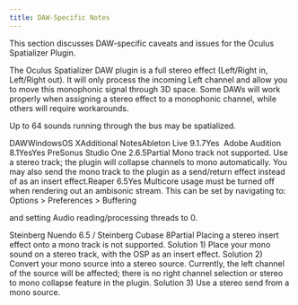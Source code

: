 ```yaml
---
title: DAW-Specific Notes
---
```

This section discusses DAW-specific caveats and issues for the Oculus Spatializer Plugin.

The Oculus Spatializer DAW plugin is a full stereo effect (Left/Right in, Left/Right out). It will only process the incoming Left channel and allow you to move this monophonic signal through 3D space. Some DAWs will work properly when assigning a stereo effect to a monophonic channel, while others will require workarounds.

Up to 64 sounds running through the bus may be spatialized.

DAWWindowsOS XAdditional NotesAbleton Live 9.1.7Yes  Adobe Audition 8.1YesYes PreSonus Studio One 2.6.5Partial Mono track not supported. Use a stereo track; the plugin will collapse channels to mono automatically. You may also send the mono track to the plugin as a send/return effect instead of as an insert effect.Reaper 6.5Yes Multicore usage must be turned off when rendering out an ambisonic stream. This can be set by navigating to: Options > Preferences > Buffering

and setting Audio reading/processing threads to 0.

Steinberg Nuendo 6.5 / Steinberg Cubase 8Partial Placing a stereo insert effect onto a mono track is not supported. Solution 1) Place your mono sound on a stereo track, with the OSP as an insert effect. Solution 2) Convert your mono source into a stereo source. Currently, the left channel of the source will be affected; there is no right channel selection or stereo to mono collapse feature in the plugin. Solution 3) Use a stereo send from a mono source.